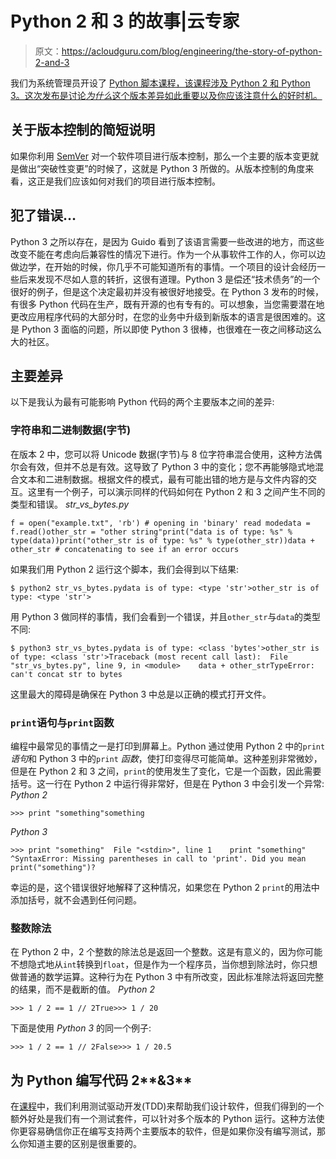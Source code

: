 # Python 2 和 3 的故事|云专家

> 原文：<https://acloudguru.com/blog/engineering/the-story-of-python-2-and-3>

我们为系统管理员开设了 [Python 脚本课程，该课程涉及 Python 2 和 Python 3。这次发布是讨论*为什么*这个版本差异如此重要以及你应该注意什么的好时机。](https://linuxacademy.com/linux/training/course/name/python-scripting-for-system-administrators)

## 关于版本控制的简短说明

如果你利用 [SemVer](https://semver.org/) 对一个软件项目进行版本控制，那么一个主要的版本变更就是做出“突破性变更”的时候了，这就是 Python 3 所做的。从版本控制的角度来看，这正是我们应该如何对我们的项目进行版本控制。

## 犯了错误…

Python 3 之所以存在，是因为 Guido 看到了该语言需要一些改进的地方，而这些改变不能在考虑向后兼容性的情况下进行。作为一个从事软件工作的人，你可以边做边学，在开始的时候，你几乎不可能知道所有的事情。一个项目的设计会经历一些后来发现不尽如人意的转折，这很有道理。Python 3 是偿还“技术债务”的一个很好的例子，但是这个决定最初并没有被很好地接受。在 Python 3 发布的时候，有很多 Python 代码在生产，既有开源的也有专有的。可以想象，当您需要潜在地更改应用程序代码的大部分时，在您的业务中升级到新版本的语言是很困难的。这是 Python 3 面临的问题，所以即使 Python 3 很棒，也很难在一夜之间移动这么大的社区。

## 主要差异

以下是我认为最有可能影响 Python 代码的两个主要版本之间的差异:

### 字符串和二进制数据(字节)

在版本 2 中，您可以将 Unicode 数据(字节)与 8 位字符串混合使用，这种方法偶尔会有效，但并不总是有效。这导致了 Python 3 中的变化；您不再能够隐式地混合文本和二进制数据。根据文件的模式，最有可能出错的地方是与文件内容的交互。这里有一个例子，可以演示同样的代码如何在 Python 2 和 3 之间产生不同的类型和错误。 *str_vs_bytes.py*

```
f = open("example.txt", 'rb') # opening in 'binary' read modedata = f.read()other_str = "other string"print("data is of type: %s" % type(data))print("other_str is of type: %s" % type(other_str))data + other_str # concatenating to see if an error occurs
```

如果我们用 Python 2 运行这个脚本，我们会得到以下结果:

```
$ python2 str_vs_bytes.pydata is of type: <type 'str'>other_str is of type: <type 'str'>
```

用 Python 3 做同样的事情，我们会看到一个错误，并且`other_str`与`data`的类型不同:

```
$ python3 str_vs_bytes.pydata is of type: <class 'bytes'>other_str is of type: <class 'str'>Traceback (most recent call last):  File "str_vs_bytes.py", line 9, in <module>    data + other_strTypeError: can't concat str to bytes
```

这里最大的障碍是确保在 Python 3 中总是以正确的模式打开文件。

### `print`语句与`print`函数

编程中最常见的事情之一是打印到屏幕上。Python 通过使用 Python 2 中的`print` *语句*和 Python 3 中的`print` *函数*，使打印变得尽可能简单。这种差别非常微妙，但是在 Python 2 和 3 之间，`print`的使用发生了变化，它是一个函数，因此需要括号。这一行在 Python 2 中运行得非常好，但是在 Python 3 中会引发一个异常: *Python 2*

```
>>> print "something"something
```

*Python 3*

```
>>> print "something"  File "<stdin>", line 1    print "something"                    ^SyntaxError: Missing parentheses in call to 'print'. Did you mean print("something")?
```

幸运的是，这个错误很好地解释了这种情况，如果您在 Python 2 `print`的用法中添加括号，就不会遇到任何问题。

### 整数除法

在 Python 2 中，2 个整数的除法总是返回一个整数。这是有意义的，因为你可能不想隐式地从`int`转换到`float`，但是作为一个程序员，当你想到除法时，你只想做普通的数学运算。这种行为在 Python 3 中有所改变，因此标准除法将返回完整的结果，而不是截断的值。 *Python 2*

```
>>> 1 / 2 == 1 // 2True>>> 1 / 20
```

下面是使用 *Python 3* 的同一个例子:

```
>>> 1 / 2 == 1 // 2False>>> 1 / 20.5
```

## 为 Python 编写代码 2**&3**

在[课程](https://linuxacademy.com/linux/training/course/name/python-scripting-for-system-administrators)中，我们利用测试驱动开发(TDD)来帮助我们设计软件，但我们得到的一个额外好处是我们有一个测试套件，可以针对多个版本的 Python 运行。这种方法使你更容易确信你正在编写支持两个主要版本的软件，但是如果你没有编写测试，那么你知道主要的区别是很重要的。
